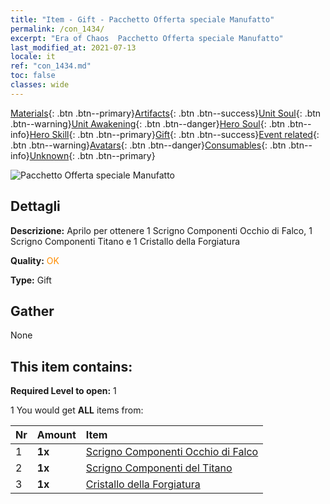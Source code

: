```yaml
---
title: "Item - Gift - Pacchetto Offerta speciale Manufatto"
permalink: /con_1434/
excerpt: "Era of Chaos  Pacchetto Offerta speciale Manufatto"
last_modified_at: 2021-07-13
locale: it
ref: "con_1434.md"
toc: false
classes: wide
---
```

 [Materials](/ItemsIT/){: .btn .btn--primary}[Artifacts](/ItemsIT/Artifacts/){: .btn .btn--success}[Unit Soul](/ItemsIT/UnitSoul/){: .btn .btn--warning}[Unit Awakening](/ItemsIT/UnitAwakening/){: .btn .btn--danger}[Hero Soul](/ItemsIT/HeroSoul/){: .btn .btn--info}[Hero Skill](/ItemsIT/HeroSkill/){: .btn .btn--primary}[Gift](/ItemsIT/Gift/){: .btn .btn--success}[Event related](/ItemsIT/Events/){: .btn .btn--warning}[Avatars](/ItemsIT/Avatars/){: .btn .btn--danger}[Consumables](/ItemsIT/Consumables/){: .btn .btn--info}[Unknown](/ItemsIT/Unknown/){: .btn .btn--primary}

 ![Pacchetto Offerta speciale Manufatto](/images/t/i_907048.png)

## Dettagli
 **Descrizione:** Aprilo per ottenere 1 Scrigno Componenti Occhio di Falco, 1 Scrigno Componenti Titano e 1 Cristallo della Forgiatura

 **Quality:** <span style="color: #FF8C00">OK</span>

 **Type:** Gift

## Gather

  None

## This item contains:

 **Required Level to open:** 1

 1 You would get **ALL** items  from:

  | Nr | Amount |     Item    |
  |:---|:-------|:------------|
  | 1 |  **1x** | [Scrigno Componenti Occhio di Falco](/ItemsIT/con_1349/) |  | 
  | 2 |  **1x** | [Scrigno Componenti del Titano](/ItemsIT/con_1343/) |  | 
  | 3 |  **1x** | [Cristallo della Forgiatura](/ItemsIT/art_189/) |  | 

